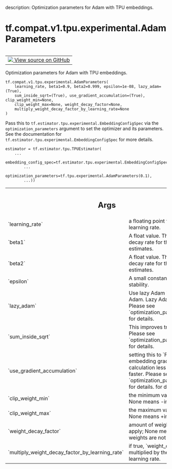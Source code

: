 description: Optimization parameters for Adam with TPU embeddings.

<div itemscope itemtype="http://developers.google.com/ReferenceObject">
<meta itemprop="name" content="tf.compat.v1.tpu.experimental.AdamParameters" />
<meta itemprop="path" content="Stable" />
<meta itemprop="property" content="__init__"/>
</div>

# tf.compat.v1.tpu.experimental.AdamParameters

<!-- Insert buttons and diff -->

<table class="tfo-notebook-buttons tfo-api nocontent" align="left">
<td>
  <a target="_blank" href="https://github.com/tensorflow/tensorflow/blob/r2.3/tensorflow/python/tpu/tpu_embedding.py#L474-L547">
    <img src="https://www.tensorflow.org/images/GitHub-Mark-32px.png" />
    View source on GitHub
  </a>
</td>
</table>



Optimization parameters for Adam with TPU embeddings.

<pre class="devsite-click-to-copy prettyprint lang-py tfo-signature-link">
<code>tf.compat.v1.tpu.experimental.AdamParameters(
    learning_rate, beta1=0.9, beta2=0.999, epsilon=1e-08, lazy_adam=(True),
    sum_inside_sqrt=(True), use_gradient_accumulation=(True), clip_weight_min=None,
    clip_weight_max=None, weight_decay_factor=None,
    multiply_weight_decay_factor_by_learning_rate=None
)
</code></pre>



<!-- Placeholder for "Used in" -->

Pass this to `tf.estimator.tpu.experimental.EmbeddingConfigSpec` via the
`optimization_parameters` argument to set the optimizer and its parameters.
See the documentation for `tf.estimator.tpu.experimental.EmbeddingConfigSpec`
for more details.

```
estimator = tf.estimator.tpu.TPUEstimator(
    ...
    embedding_config_spec=tf.estimator.tpu.experimental.EmbeddingConfigSpec(
        ...
        optimization_parameters=tf.tpu.experimental.AdamParameters(0.1),
        ...))
```

<!-- Tabular view -->
 <table class="responsive fixed orange">
<colgroup><col width="214px"><col></colgroup>
<tr><th colspan="2"><h2 class="add-link">Args</h2></th></tr>

<tr>
<td>
`learning_rate`
</td>
<td>
a floating point value. The learning rate.
</td>
</tr><tr>
<td>
`beta1`
</td>
<td>
A float value.
The exponential decay rate for the 1st moment estimates.
</td>
</tr><tr>
<td>
`beta2`
</td>
<td>
A float value.
The exponential decay rate for the 2nd moment estimates.
</td>
</tr><tr>
<td>
`epsilon`
</td>
<td>
A small constant for numerical stability.
</td>
</tr><tr>
<td>
`lazy_adam`
</td>
<td>
Use lazy Adam instead of Adam. Lazy Adam trains faster.
Please see `optimization_parameters.proto` for details.
</td>
</tr><tr>
<td>
`sum_inside_sqrt`
</td>
<td>
This improves training speed. Please see
`optimization_parameters.proto` for details.
</td>
</tr><tr>
<td>
`use_gradient_accumulation`
</td>
<td>
setting this to `False` makes embedding
gradients calculation less accurate but faster. Please see
`optimization_parameters.proto` for details.
for details.
</td>
</tr><tr>
<td>
`clip_weight_min`
</td>
<td>
the minimum value to clip by; None means -infinity.
</td>
</tr><tr>
<td>
`clip_weight_max`
</td>
<td>
the maximum value to clip by; None means +infinity.
</td>
</tr><tr>
<td>
`weight_decay_factor`
</td>
<td>
amount of weight decay to apply; None means that the
weights are not decayed.
</td>
</tr><tr>
<td>
`multiply_weight_decay_factor_by_learning_rate`
</td>
<td>
if true,
`weight_decay_factor` is multiplied by the current learning rate.
</td>
</tr>
</table>



